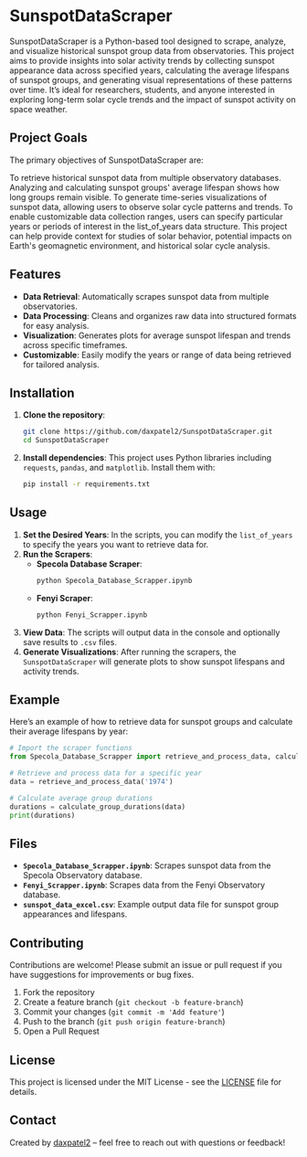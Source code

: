 # SunspotDataScraper

SunspotDataScraper is a Python-based tool designed to scrape, analyze, and visualize historical sunspot group data from observatories. This project aims to provide insights into solar activity trends by collecting sunspot appearance data across specified years, calculating the average lifespans of sunspot groups, and generating visual representations of these patterns over time. It’s ideal for researchers, students, and anyone interested in exploring long-term solar cycle trends and the impact of sunspot activity on space weather.

## Project Goals
The primary objectives of SunspotDataScraper are:

To retrieve historical sunspot data from multiple observatory databases.
Analyzing and calculating sunspot groups' average lifespan shows how long groups remain visible.
To generate time-series visualizations of sunspot data, allowing users to observe solar cycle patterns and trends.
To enable customizable data collection ranges, users can specify particular years or periods of interest in the list_of_years data structure.
This project can help provide context for studies of solar behavior, potential impacts on Earth's geomagnetic environment, and historical solar cycle analysis.

## Features

- **Data Retrieval**: Automatically scrapes sunspot data from multiple observatories.
- **Data Processing**: Cleans and organizes raw data into structured formats for easy analysis.
- **Visualization**: Generates plots for average sunspot lifespan and trends across specific timeframes.
- **Customizable**: Easily modify the years or range of data being retrieved for tailored analysis.

## Installation

1. **Clone the repository**:
   ```bash
   git clone https://github.com/daxpatel2/SunspotDataScraper.git
   cd SunspotDataScraper
   ```

2. **Install dependencies**:
   This project uses Python libraries including `requests`, `pandas`, and `matplotlib`. Install them with:
   ```bash
   pip install -r requirements.txt
   ```

## Usage

1. **Set the Desired Years**: In the scripts, you can modify the `list_of_years` to specify the years you want to retrieve data for.
2. **Run the Scrapers**:
   - **Specola Database Scraper**:
     ```bash
     python Specola_Database_Scrapper.ipynb
     ```
   - **Fenyi Scraper**:
     ```bash
     python Fenyi_Scrapper.ipynb
     ```
3. **View Data**: The scripts will output data in the console and optionally save results to `.csv` files.
4. **Generate Visualizations**: After running the scrapers, the `SunspotDataScraper` will generate plots to show sunspot lifespans and activity trends.

## Example

Here’s an example of how to retrieve data for sunspot groups and calculate their average lifespans by year:

```python
# Import the scraper functions
from Specola_Database_Scrapper import retrieve_and_process_data, calculate_group_durations

# Retrieve and process data for a specific year
data = retrieve_and_process_data('1974')

# Calculate average group durations
durations = calculate_group_durations(data)
print(durations)
```

## Files

- **`Specola_Database_Scrapper.ipynb`**: Scrapes sunspot data from the Specola Observatory database.
- **`Fenyi_Scrapper.ipynb`**: Scrapes data from the Fenyi Observatory database.
- **`sunspot_data_excel.csv`**: Example output data file for sunspot group appearances and lifespans.

## Contributing

Contributions are welcome! Please submit an issue or pull request if you have suggestions for improvements or bug fixes.

1. Fork the repository
2. Create a feature branch (`git checkout -b feature-branch`)
3. Commit your changes (`git commit -m 'Add feature'`)
4. Push to the branch (`git push origin feature-branch`)
5. Open a Pull Request

## License

This project is licensed under the MIT License - see the [LICENSE](LICENSE) file for details.

## Contact

Created by [daxpatel2](https://github.com/daxpatel2) – feel free to reach out with questions or feedback!
